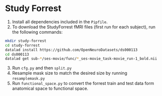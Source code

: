 # Study Forrest

1. Install all dependencies included in the `Pipfile`.
2. To download the StudyForrest fMRI files (first run for each subject), run the following commands:

``` bash
mkdir study-forrest
cd study-forrest
datalad install https://github.com/OpenNeuroDatasets/ds000113
cd ds000113
datalad get sub-*/ses-movie/func/*_ses-movie_task-movie_run-1_bold.nii.gz
```

3. Run `cfg.py` and then `split.py`
4. Resample mask size to match the desired size by running `resamplemask.py`
5. Run `functional_space.py` to convert the forrest train and test data form anatomical space to functional space.